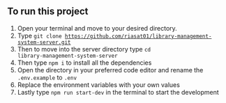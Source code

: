 ## To run this project
1. Open your terminal and move to your desired directory.
2. Type <code>git clone https://github.com/riasat01/library-management-system-server.git</code>
3. Then to move into the server directory type <code>cd library-management-system-server</code>
4. Then type <code>npm i</code> to install all the dependencies
5. Open the directory in your preferred code editor and rename the <code>.env.example</code> to <code>.env</code>
6. Replace the environment variables with your own values
7. Lastly type <code>npm run start-dev</code> in the terminal to start the development 
